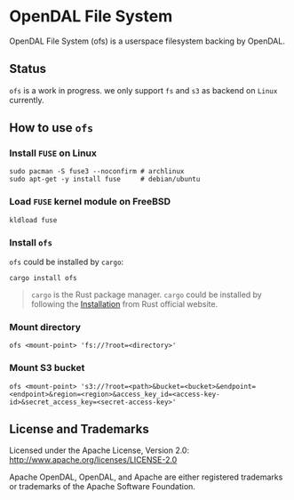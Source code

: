 # OpenDAL File System

OpenDAL File System (ofs) is a userspace filesystem backing by OpenDAL.

## Status

`ofs` is a work in progress. we only support `fs` and `s3` as backend on `Linux` currently.

## How to use `ofs`

### Install `FUSE` on Linux

```shell
sudo pacman -S fuse3 --noconfirm # archlinux
sudo apt-get -y install fuse     # debian/ubuntu
```

### Load `FUSE` kernel module on FreeBSD

```shell
kldload fuse
```

### Install `ofs`

`ofs` could be installed by `cargo`:

```shell
cargo install ofs
```

> `cargo` is the Rust package manager. `cargo` could be installed by following the [Installation](https://www.rust-lang.org/tools/install) from Rust official website.

### Mount directory

```shell
ofs <mount-point> 'fs://?root=<directory>'
```

### Mount S3 bucket

```shell
ofs <mount-point> 's3://?root=<path>&bucket=<bucket>&endpoint=<endpoint>&region=<region>&access_key_id=<access-key-id>&secret_access_key=<secret-access-key>'
```

## License and Trademarks

Licensed under the Apache License, Version 2.0: http://www.apache.org/licenses/LICENSE-2.0

Apache OpenDAL, OpenDAL, and Apache are either registered trademarks or trademarks of the Apache Software Foundation.
